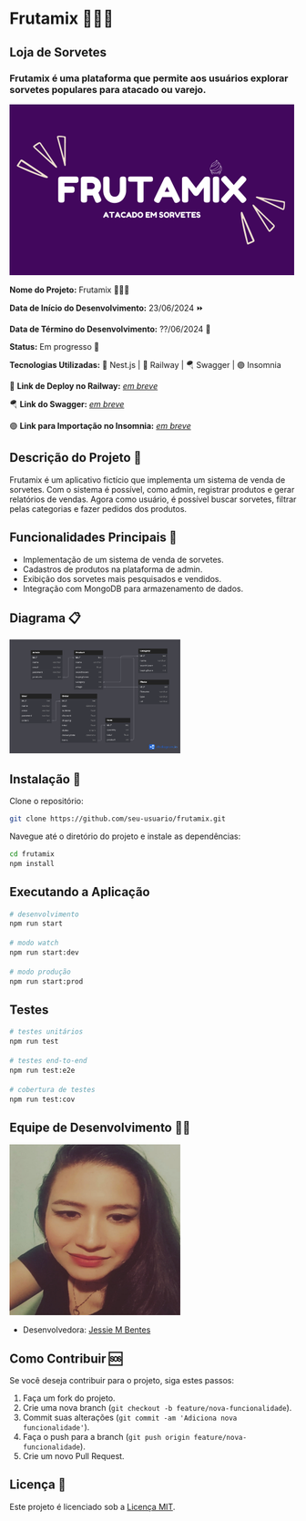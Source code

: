 # Frutamix 🍨🍦🍧

## Loja de Sorvetes

### Frutamix é uma plataforma que permite aos usuários explorar sorvetes populares para atacado ou varejo.

<img src="assets/front-readme.png" alt="frutamix" width="500" height="300">

**Nome do Projeto:** Frutamix 🍨🍦🍧

**Data de Início do Desenvolvimento:** 23/06/2024 ⏩

**Data de Término do Desenvolvimento:** ??/06/2024 🏁

**Status:** Em progresso 🔨

**Tecnologias Utilizadas:** 🦁 Nest.js | 🚈 Railway | 🪂 Swagger | 🟣 Insomnia

🚈 **Link de Deploy no Railway:** [_em breve_]()

🪂 **Link do Swagger:** [_em breve_]()

🟣 **Link para Importação no Insomnia:** [_em breve_]()

## Descrição do Projeto 📝

Frutamix é um aplicativo fictício que implementa um sistema de venda de sorvetes. Com o sistema é possível, como admin, registrar produtos e gerar relatórios de vendas. Agora como usuário, é possível buscar sorvetes, filtrar pelas categorias e fazer pedidos dos produtos.

## Funcionalidades Principais 🔧

- Implementação de um sistema de venda de sorvetes.
- Cadastros de produtos na plataforma de admin.
- Exibição dos sorvetes mais pesquisados e vendidos.
- Integração com MongoDB para armazenamento de dados.

## Diagrama 📋

<img src="/assets/db-frutamix.png" alt="Diagrama Frutamix" width=300 height=200>

## Instalação 🔄

Clone o repositório:

```bash
git clone https://github.com/seu-usuario/frutamix.git
```

Navegue até o diretório do projeto e instale as dependências:

```bash
cd frutamix
npm install
```

## Executando a Aplicação

```bash
# desenvolvimento
npm run start

# modo watch
npm run start:dev

# modo produção
npm run start:prod
```

## Testes

```bash
# testes unitários
npm run test

# testes end-to-end
npm run test:e2e

# cobertura de testes
npm run test:cov
```

## Equipe de Desenvolvimento 🙋‍♀️

<img src="assets/jessie-dev.jpg" alt="Jessie" width="300" height="300">

- Desenvolvedora: [Jessie M Bentes](https://github.com/LadyJessie19)

## Como Contribuir 🆘

Se você deseja contribuir para o projeto, siga estes passos:

1. Faça um fork do projeto.
2. Crie uma nova branch (`git checkout -b feature/nova-funcionalidade`).
3. Commit suas alterações (`git commit -am 'Adiciona nova funcionalidade'`).
4. Faça o push para a branch (`git push origin feature/nova-funcionalidade`).
5. Crie um novo Pull Request.

## Licença 🧐

Este projeto é licenciado sob a [Licença MIT](https://opensource.org/licenses/MIT).
